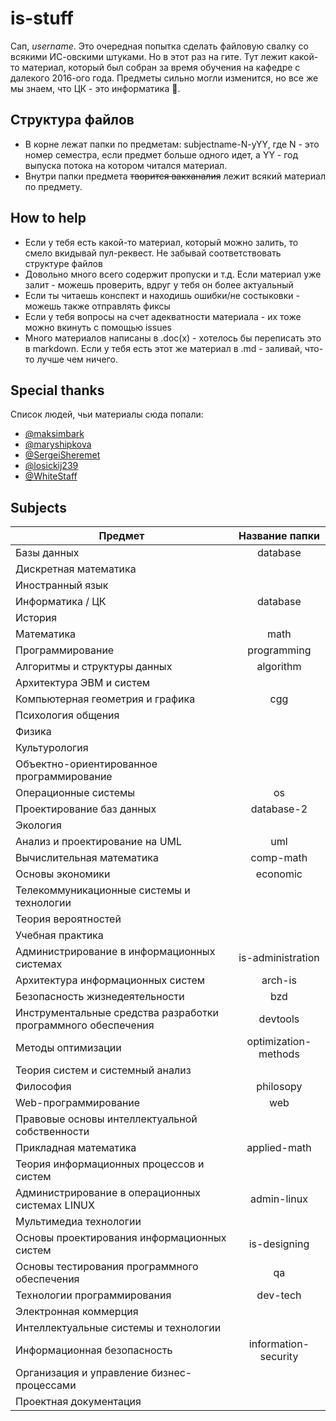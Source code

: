 # is-stuff

Сап, *username*. Это очередная попытка сделать файловую свалку со всякими ИС-овскими штуками. Но в этот раз на гите. Тут лежит какой-то материал, который был собран за время обучения на кафедре с далекого 2016-ого года. Предметы сильно могли изменится, но все же мы знаем, что ЦК - это информатика :new_moon_with_face:.

## Структура файлов
- В корне лежат папки по предметам: subjectname-N-yYY, где N - это номер семестра, если предмет больше одного идет, а YY - год выпуска потока на котором читался материал.
- Внутри папки предмета ~~творится вакханалия~~ лежит всякий материал по предмету.

## How to help
- Если у тебя есть какой-то материал, который можно залить, то смело вкидывай пул-реквест. Не забывай соответствовать структуре файлов
- Довольно много всего содержит пропуски и т.д. Если материал уже залит - можешь проверить, вдруг у тебя он более актуальный
- Если ты читаешь конспект и находишь ошибки/не состыковки - можешь также отправлять фиксы
- Если у тебя вопросы на счет адекватности материала - их тоже можно вкинуть с помощью issues
- Много материалов написаны в .doc(x) - хотелось бы переписать это в markdown. Если у тебя есть этот же материал в .md - заливай, что-то лучше чем ничего.

## Special thanks

Список людей, чьи материалы сюда попали:
- [@maksimbark](https://github.com/maksimbark)
- [@maryshipkova](https://github.com/maryshipkova)
- [@SergeiSheremet](https://github.com/SergeiSheremet)
- [@losickij239](https://github.com/losickij239)
- [@WhiteStaff](https://github.com/WhiteStaff)

## Subjects

| Предмет | Название папки |
| ------------- |:------------------:|
| Базы данных | database |
| Дискретная математика |  |
| Иностранный язык |  |
| Информатика / ЦК | database |
| История |  |
| Математика | math |
| Программирование | programming |
| Алгоритмы и структуры данных | algorithm |
| Архитектура ЭВМ и систем |  |
| Компьютерная геометрия и графика | cgg |
| Психология общения |  |
| Физика |  |
| Культурология |  |
| Объектно-ориентированное программирование |  |
| Операционные системы | os |
| Проектирование баз данных | database-2 |
| Экология |  |
| Анализ и проектирование на UML | uml |
| Вычислительная математика | comp-math |
| Основы экономики | economic |
| Телекоммуникационные системы и технологии |  |
| Теория вероятностей |  |
| Учебная практика |  |
| Администрирование в информационных системах | is-administration |
| Архитектура информационных систем | arch-is |
| Безопасность жизнедеятельности | bzd |
| Инструментальные средства разработки программного обеспечения | devtools |
| Методы оптимизации | optimization-methods |
| Теория систем и системный анализ |  |
| Философия | philosopy |
| Web-программирование | web |
| Правовые основы интеллектуальной собственности |  |
| Прикладная математика | applied-math |
| Теория информационных процессов и систем |  |
| Администрирование в операционных системах LINUX | admin-linux |
| Мультимедиа технологии |  |
| Основы проектирования информационных систем | is-designing |
| Основы тестирования программного обеспечения | qa |
| Технологии программирования | dev-tech |
| Электронная коммерция |  |
| Интеллектуальные системы и технологии |  |
| Информационная безопасность | information-security |
| Организация и управление бизнес-процессами |  |
| Проектная документация |  |